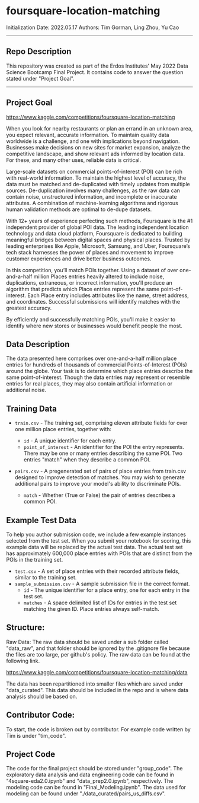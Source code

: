 # foursquare-location-matching

Initialization Date: 2022.05.17
Authors: Tim Gorman, Ling Zhou, Yu Cao

-------------------------------------
Repo Description
-------------------------------------

This repository was created as part of the Erdos Institutes' May 2022 Data Science Bootcamp Final Project. It contains code 
to answer the question stated under "Project Goal".

--------------------------------------
Project Goal
--------------------------------------
https://www.kaggle.com/competitions/foursquare-location-matching

When you look for nearby restaurants or plan an errand in an unknown area, you expect relevant, accurate information. 
To maintain quality data worldwide is a challenge, and one with implications beyond navigation. 
Businesses make decisions on new sites for market expansion, analyze the competitive landscape, and show relevant ads informed by location data. 
For these, and many other uses, reliable data is critical.

Large-scale datasets on commercial points-of-interest (POI) can be rich with real-world information. 
To maintain the highest level of accuracy, the data must be matched and de-duplicated with timely updates from multiple sources. 
De-duplication involves many challenges, as the raw data can contain noise, unstructured information, and incomplete or inaccurate attributes. 
A combination of machine-learning algorithms and rigorous human validation methods are optimal to de-dupe datasets.

With 12+ years of experience perfecting such methods, Foursquare is the #1 independent provider of global POI data. The leading independent location technology and data cloud platform, 
Foursquare is dedicated to building meaningful bridges between digital spaces and physical places. Trusted by leading enterprises like Apple, Microsoft, Samsung, and Uber, 
Foursquare’s tech stack harnesses the power of places and movement to improve customer experiences and drive better business outcomes.

In this competition, you’ll match POIs together. Using a dataset of over one-and-a-half million Places entries heavily altered to include noise, 
duplications, extraneous, or incorrect information, you'll produce an algorithm that predicts which Place entries represent the same point-of-interest. 
Each Place entry includes attributes like the name, street address, and coordinates. Successful submissions will identify matches with the greatest accuracy.

By efficiently and successfully matching POIs, you'll make it easier to identify where new stores or businesses would benefit people the most.

Data Description
---------------------------------------
The data presented here comprises over one-and-a-half million place entries for hundreds of thousands of commercial Points-of-Interest (POIs) around the globe. Your task is to determine which place entries describe the same point-of-interest. Though the data entries may represent or resemble entries for real places, they may also contain artificial information or additional noise.

## Training Data
* `train.csv` - The training set, comprising eleven attribute fields for over one million place entries, together with:  
    * `id` - A unique identifier for each entry.  
    * `point_of_interest` - An identifier for the POI the entry represents. There may be one or many entries describing the same POI. Two entries "match" when they describe a common POI.
               
* `pairs.csv` - A pregenerated set of pairs of place entries from train.csv designed to improve detection of matches. You may wish to generate additional pairs to improve your model's ability to discriminate POIs.  
    * `match` - Whether (True or False) the pair of entries describes a common POI.
 
## Example Test Data
To help you author submission code, we include a few example instances selected from the test set. When you submit your notebook for scoring, this example data will be replaced by the actual test data. The actual test set has approximately 600,000 place entries with POIs that are distinct from the POIs in the training set.
  
* `test.csv` - A set of place entries with their recorded attribute fields, similar to the training set.  
* `sample_submission.csv` - A sample submission file in the correct format.  
    * `id` - The unique identifier for a place entry, one for each entry in the test set.  
    * `matches` - A space delimited list of IDs for entries in the test set matching the given ID. Place entries always self-match.


Structure:
---------------------------------------
Raw Data: The raw data should be saved under a sub folder called "data_raw", and that folder
should be ignored by the .gitignore file  because the files are 
too large, per github's policy. The raw data can be found at the following link.

https://www.kaggle.com/competitions/foursquare-location-matching/data

The data has been repartitioned into smaller files which are saved under "data_curated". This data should be included
in the repo and is where data analysis should be based on.

Contributor Code:
--------------------------------------
To start, the code is broken out by contributor. For example code written by Tim is under "tim_code".

Project Code
--------------------------------------

The code for the final project should be stored under "group_code". The exploratory data analysis and data engineering code can be found in "4square-eda2.0.ipynb" and "data_prep2.0.ipynb", respectively.
The modeling code can be found in "Final_Modeling.ipynb". The data used for modeling can be found under "./data_curated/pairs_us_diffs.csv".

